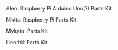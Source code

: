 Alen:
Raspberry Pi
Arduino Uno(?)
Parts Kit

Nikita:
Raspberry Pi
Parts Kit

Mykyta:
Parts Kit

Heorhii:
Parts Kit
